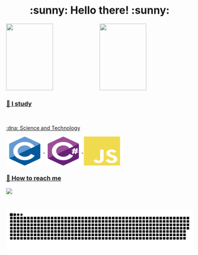 <h1 align="center"> :sunny: Hello there! :sunny: </h1>  

<a href="https://github.com/GFelixH">
 <!---->
 <div>
  <img width="50%" height="180em" src="https://github-readme-stats.vercel.app/api?username=GFelixH&count_private=true&show_icons=true&theme=highcontrast"/><img  height="180em" width="50%" src="https://github-readme-stats.vercel.app/api/top-langs/?username=anuraghazra&layout=compact&langs_count=4&theme=highcontrast&hide=GLSL,shell"/>
</div>
<!---->

### :dolphin: I study 
<div style="display: inline_block"><br>
<p>:dna:  Science and Technology</p> 
  <img align="center" alt="C" height="80" width="100" src="https://raw.githubusercontent.com/devicons/devicon/master/icons/c/c-original.svg">
  <!-- <img align="center" alt="Cpp" height="80" width="100" src="https://github.com/devicons/devicon/blob/master/icons/cplusplus/cplusplus-original.svg"> -->
  <img align="center" alt="Csharp" height="80" width="100" src="https://raw.githubusercontent.com/devicons/devicon/master/icons/csharp/csharp-original.svg">
  <img align="center" alt="Js" height="80" width="100" src="https://raw.githubusercontent.com/devicons/devicon/master/icons/javascript/javascript-plain.svg">
 <!-- <img align="center" alt="Js" height="80" width="100" src="https://github.com/devicons/devicon/blob/master/icons/typescript/typescript-original.svg">-->
  
</div>

### :incoming_envelope: How to reach me  
<a href="https://www.linkedin.com/in/gabriel-f-622194245/" target="_blank"> <img src="https://img.shields.io/badge/LinkedIn-0077B5?style=for-the-badge&logo=linkedin&logoColor=white"></a>

#
 ![Snake animation](https://github.com/GFelixH/GFelixH/blob/output/github-contribution-grid-snake.svg)
